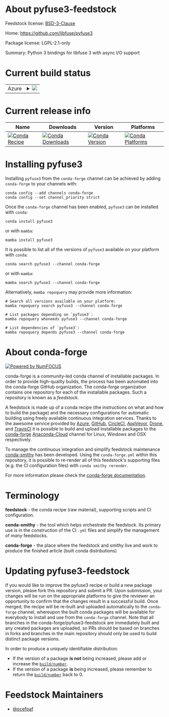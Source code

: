 About pyfuse3-feedstock
=======================

Feedstock license: [BSD-3-Clause](https://github.com/conda-forge/pyfuse3-feedstock/blob/main/LICENSE.txt)

Home: https://github.com/libfuse/pyfuse3

Package license: LGPL-2.1-only

Summary: Python 3 bindings for libfuse 3 with async I/O support

Current build status
====================


<table>
    
  <tr>
    <td>Azure</td>
    <td>
      <details>
        <summary>
          <a href="https://dev.azure.com/conda-forge/feedstock-builds/_build/latest?definitionId=10898&branchName=main">
            <img src="https://dev.azure.com/conda-forge/feedstock-builds/_apis/build/status/pyfuse3-feedstock?branchName=main">
          </a>
        </summary>
        <table>
          <thead><tr><th>Variant</th><th>Status</th></tr></thead>
          <tbody><tr>
              <td>linux_64_python3.10.____cpython</td>
              <td>
                <a href="https://dev.azure.com/conda-forge/feedstock-builds/_build/latest?definitionId=10898&branchName=main">
                  <img src="https://dev.azure.com/conda-forge/feedstock-builds/_apis/build/status/pyfuse3-feedstock?branchName=main&jobName=linux&configuration=linux%20linux_64_python3.10.____cpython" alt="variant">
                </a>
              </td>
            </tr><tr>
              <td>linux_64_python3.11.____cpython</td>
              <td>
                <a href="https://dev.azure.com/conda-forge/feedstock-builds/_build/latest?definitionId=10898&branchName=main">
                  <img src="https://dev.azure.com/conda-forge/feedstock-builds/_apis/build/status/pyfuse3-feedstock?branchName=main&jobName=linux&configuration=linux%20linux_64_python3.11.____cpython" alt="variant">
                </a>
              </td>
            </tr><tr>
              <td>linux_64_python3.8.____73_pypy</td>
              <td>
                <a href="https://dev.azure.com/conda-forge/feedstock-builds/_build/latest?definitionId=10898&branchName=main">
                  <img src="https://dev.azure.com/conda-forge/feedstock-builds/_apis/build/status/pyfuse3-feedstock?branchName=main&jobName=linux&configuration=linux%20linux_64_python3.8.____73_pypy" alt="variant">
                </a>
              </td>
            </tr><tr>
              <td>linux_64_python3.8.____cpython</td>
              <td>
                <a href="https://dev.azure.com/conda-forge/feedstock-builds/_build/latest?definitionId=10898&branchName=main">
                  <img src="https://dev.azure.com/conda-forge/feedstock-builds/_apis/build/status/pyfuse3-feedstock?branchName=main&jobName=linux&configuration=linux%20linux_64_python3.8.____cpython" alt="variant">
                </a>
              </td>
            </tr><tr>
              <td>linux_64_python3.9.____73_pypy</td>
              <td>
                <a href="https://dev.azure.com/conda-forge/feedstock-builds/_build/latest?definitionId=10898&branchName=main">
                  <img src="https://dev.azure.com/conda-forge/feedstock-builds/_apis/build/status/pyfuse3-feedstock?branchName=main&jobName=linux&configuration=linux%20linux_64_python3.9.____73_pypy" alt="variant">
                </a>
              </td>
            </tr><tr>
              <td>linux_64_python3.9.____cpython</td>
              <td>
                <a href="https://dev.azure.com/conda-forge/feedstock-builds/_build/latest?definitionId=10898&branchName=main">
                  <img src="https://dev.azure.com/conda-forge/feedstock-builds/_apis/build/status/pyfuse3-feedstock?branchName=main&jobName=linux&configuration=linux%20linux_64_python3.9.____cpython" alt="variant">
                </a>
              </td>
            </tr>
          </tbody>
        </table>
      </details>
    </td>
  </tr>
</table>

Current release info
====================

| Name | Downloads | Version | Platforms |
| --- | --- | --- | --- |
| [![Conda Recipe](https://img.shields.io/badge/recipe-pyfuse3-green.svg)](https://anaconda.org/conda-forge/pyfuse3) | [![Conda Downloads](https://img.shields.io/conda/dn/conda-forge/pyfuse3.svg)](https://anaconda.org/conda-forge/pyfuse3) | [![Conda Version](https://img.shields.io/conda/vn/conda-forge/pyfuse3.svg)](https://anaconda.org/conda-forge/pyfuse3) | [![Conda Platforms](https://img.shields.io/conda/pn/conda-forge/pyfuse3.svg)](https://anaconda.org/conda-forge/pyfuse3) |

Installing pyfuse3
==================

Installing `pyfuse3` from the `conda-forge` channel can be achieved by adding `conda-forge` to your channels with:

```
conda config --add channels conda-forge
conda config --set channel_priority strict
```

Once the `conda-forge` channel has been enabled, `pyfuse3` can be installed with `conda`:

```
conda install pyfuse3
```

or with `mamba`:

```
mamba install pyfuse3
```

It is possible to list all of the versions of `pyfuse3` available on your platform with `conda`:

```
conda search pyfuse3 --channel conda-forge
```

or with `mamba`:

```
mamba search pyfuse3 --channel conda-forge
```

Alternatively, `mamba repoquery` may provide more information:

```
# Search all versions available on your platform:
mamba repoquery search pyfuse3 --channel conda-forge

# List packages depending on `pyfuse3`:
mamba repoquery whoneeds pyfuse3 --channel conda-forge

# List dependencies of `pyfuse3`:
mamba repoquery depends pyfuse3 --channel conda-forge
```


About conda-forge
=================

[![Powered by
NumFOCUS](https://img.shields.io/badge/powered%20by-NumFOCUS-orange.svg?style=flat&colorA=E1523D&colorB=007D8A)](https://numfocus.org)

conda-forge is a community-led conda channel of installable packages.
In order to provide high-quality builds, the process has been automated into the
conda-forge GitHub organization. The conda-forge organization contains one repository
for each of the installable packages. Such a repository is known as a *feedstock*.

A feedstock is made up of a conda recipe (the instructions on what and how to build
the package) and the necessary configurations for automatic building using freely
available continuous integration services. Thanks to the awesome service provided by
[Azure](https://azure.microsoft.com/en-us/services/devops/), [GitHub](https://github.com/),
[CircleCI](https://circleci.com/), [AppVeyor](https://www.appveyor.com/),
[Drone](https://cloud.drone.io/welcome), and [TravisCI](https://travis-ci.com/)
it is possible to build and upload installable packages to the
[conda-forge](https://anaconda.org/conda-forge) [Anaconda-Cloud](https://anaconda.org/)
channel for Linux, Windows and OSX respectively.

To manage the continuous integration and simplify feedstock maintenance
[conda-smithy](https://github.com/conda-forge/conda-smithy) has been developed.
Using the ``conda-forge.yml`` within this repository, it is possible to re-render all of
this feedstock's supporting files (e.g. the CI configuration files) with ``conda smithy rerender``.

For more information please check the [conda-forge documentation](https://conda-forge.org/docs/).

Terminology
===========

**feedstock** - the conda recipe (raw material), supporting scripts and CI configuration.

**conda-smithy** - the tool which helps orchestrate the feedstock.
                   Its primary use is in the construction of the CI ``.yml`` files
                   and simplify the management of *many* feedstocks.

**conda-forge** - the place where the feedstock and smithy live and work to
                  produce the finished article (built conda distributions)


Updating pyfuse3-feedstock
==========================

If you would like to improve the pyfuse3 recipe or build a new
package version, please fork this repository and submit a PR. Upon submission,
your changes will be run on the appropriate platforms to give the reviewer an
opportunity to confirm that the changes result in a successful build. Once
merged, the recipe will be re-built and uploaded automatically to the
`conda-forge` channel, whereupon the built conda packages will be available for
everybody to install and use from the `conda-forge` channel.
Note that all branches in the conda-forge/pyfuse3-feedstock are
immediately built and any created packages are uploaded, so PRs should be based
on branches in forks and branches in the main repository should only be used to
build distinct package versions.

In order to produce a uniquely identifiable distribution:
 * If the version of a package **is not** being increased, please add or increase
   the [``build/number``](https://docs.conda.io/projects/conda-build/en/latest/resources/define-metadata.html#build-number-and-string).
 * If the version of a package **is** being increased, please remember to return
   the [``build/number``](https://docs.conda.io/projects/conda-build/en/latest/resources/define-metadata.html#build-number-and-string)
   back to 0.

Feedstock Maintainers
=====================

* [@ocefpaf](https://github.com/ocefpaf/)

